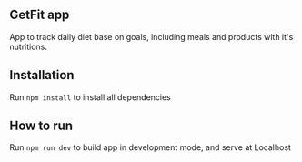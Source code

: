 
## GetFit app

App to track daily diet base on goals, including meals and products with it's nutritions.

## Installation

Run `npm install` to install all dependencies

## How to run

Run `npm run dev` to build app in development mode, and serve at Localhost